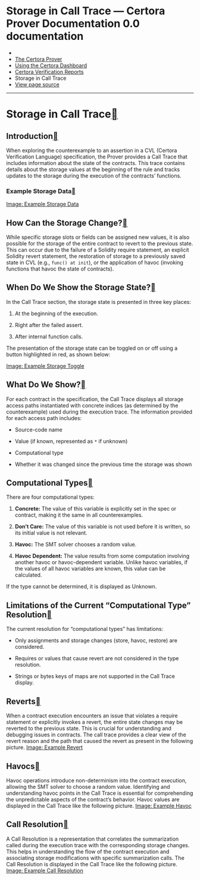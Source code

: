 # Storage in Call Trace — Certora Prover Documentation 0.0 documentation

*   [](../../../index.html)
*   [The Certora Prover](../index.html)
*   [Using the Certora Dashboard](using.html)
*   [Certora Verification Reports](report.html)
*   Storage in Call Trace
*   [View page source](../../../_sources/docs/prover/dashboard/storage-in-calltrace.md.txt)

* * *

# Storage in Call Trace[](#storage-in-call-trace "Link to this heading")

## Introduction[](#introduction "Link to this heading")

When exploring the counterexample to an assertion in a CVL (Certora Verification Language) specification, the Prover provides a Call Trace that includes information about the state of the contracts. This trace contains details about the storage values at the beginning of the rule and tracks updates to the storage during the execution of the contracts’ functions.

### Example Storage Data[](#example-storage-data "Link to this heading")

[Image: Example Storage Data](https://converturltomd.com/_images/storage-calltrace1.png)

## How Can the Storage Change?[](#how-can-the-storage-change "Link to this heading")

While specific storage slots or fields can be assigned new values, it is also possible for the storage of the entire contract to revert to the previous state. This can occur due to the failure of a Solidity require statement, an explicit Solidity revert statement, the restoration of storage to a previously saved state in CVL (e.g., `func() at init`), or the application of havoc (invoking functions that havoc the state of contracts).

## When Do We Show the Storage State?[](#when-do-we-show-the-storage-state "Link to this heading")

In the Call Trace section, the storage state is presented in three key places:

1.  At the beginning of the execution.
    
2.  Right after the failed assert.
    
3.  After internal function calls.
    

The presentation of the storage state can be toggled on or off using a button highlighted in red, as shown below:

[Image: Example Storage Toggle](https://converturltomd.com/_images/storage-calltrace2.png)

## What Do We Show?[](#what-do-we-show "Link to this heading")

For each contract in the specification, the Call Trace displays all storage access paths instantiated with concrete indices (as determined by the counterexample) used during the execution trace. The information provided for each access path includes:

*   Source-code name
    
*   Value (if known, represented as `*` if unknown)
    
*   Computational type
    
*   Whether it was changed since the previous time the storage was shown
    

## Computational Types[](#computational-types "Link to this heading")

There are four computational types:

1.  **Concrete:** The value of this variable is explicitly set in the spec or contract, making it the same in all counterexamples.
    
2.  **Don’t Care:** The value of this variable is not used before it is written, so its initial value is not relevant.
    
3.  **Havoc:** The SMT solver chooses a random value.
    
4.  **Havoc Dependent:** The value results from some computation involving another havoc or havoc-dependent variable. Unlike havoc variables, if the values of all havoc variables are known, this value can be calculated.
    

If the type cannot be determined, it is displayed as Unknown.

## Limitations of the Current “Computational Type” Resolution[](#limitations-of-the-current-computational-type-resolution "Link to this heading")

The current resolution for “computational types” has limitations:

*   Only assignments and storage changes (store, havoc, restore) are considered.
    
*   Requires or values that cause revert are not considered in the type resolution.
    
*   Strings or bytes keys of maps are not supported in the Call Trace display.
    

## Reverts[](#reverts "Link to this heading")

When a contract execution encounters an issue that violates a require statement or explicitly invokes a revert, the entire state changes may be reverted to the previous state. This is crucial for understanding and debugging issues in contracts. The call trace provides a clear view of the revert reason and the path that caused the revert as present in the following picture. [Image: Example Revert](https://converturltomd.com/_images/storage-calltrace3.png)

## Havocs[](#havocs "Link to this heading")

Havoc operations introduce non-determinism into the contract execution, allowing the SMT solver to choose a random value. Identifying and understanding havoc points in the Call Trace is essential for comprehending the unpredictable aspects of the contract’s behavior. Havoc values are displayed in the Call Trace like the following picture. [Image: Example Havoc](https://converturltomd.com/_images/storage-calltrace4.png)

## Call Resolution[](#call-resolution "Link to this heading")

A Call Resolution is a representation that correlates the summarization called during the execution trace with the corresponding storage changes. This helps in understanding the flow of the contract execution and associating storage modifications with specific summarization calls. The Call Resolution is displayed in the Call Trace like the following picture. [Image: Example Call Resolution](https://converturltomd.com/_images/storage-calltrace5.png)
